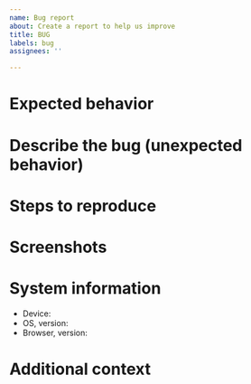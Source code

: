 ```yaml
---
name: Bug report
about: Create a report to help us improve
title: BUG
labels: bug
assignees: ''

---
```


<!-- If you're experiencing a bug while on a Daily call, before filing a bug report, please try these troubleshooting steps: https://help.daily.co/en/articles/2303117-top-troubleshooting-tips -->

# Expected behavior

<!-- Please share a clear and concise description of what you expected to happen. -->

# Describe the bug (unexpected behavior)

<!-- A clear and concise description of what the bug is. -->

# Steps to reproduce

<!-- 1. Go to '...' -->
<!-- 2. Click on '....' -->
<!-- 3. Scroll down to '....' -->
<!-- 4. See error -->

# Screenshots

<!-- If applicable, add screenshots to help explain your problem. -->

# System information 

<!-- Please tell us as much as you can about your setup. Because of how video calls can vary across browsers and devices,  this information will help us troubleshoot your issue faster. --> 

* Device:
* OS, version:
* Browser, version:

# Additional context

<!-- Add any other context about the problem or helpful links here. -->
